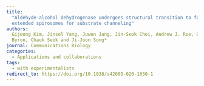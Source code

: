 ```yaml
---
title:
  "Aldehyde-alcohol dehydrogenase undergoes structural transition to form
  extended spirosomes for substrate channeling"
authors:
  Gijeong Kim, Jinsol Yang, Juwon Jang, Jin-Seok Choi, Andrew J. Roe, Olwyn
  Byron, Chaok Seok and Ji-Joon Song*
journal: Communications Biology
categories:
  - Applications and collaborations
tags:
  - with experimentalists
redirect_to: https://doi.org/10.1038/s42003-020-1030-1
---
```

